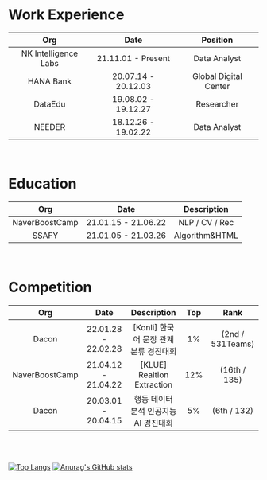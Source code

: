 # Work Experience
|Org|Date|Position|
|:---:|:---:|:---:|
|NK Intelligence Labs|21.11.01 - Present|Data Analyst|
|HANA Bank|20.07.14 - 20.12.03|Global Digital Center|
|DataEdu|19.08.02 - 19.12.27|Researcher|
|NEEDER|18.12.26 - 19.02.22|Data Analyst|

<br>

# Education
|Org|Date|Description|
|:---:|:---:|:---:|
|NaverBoostCamp|21.01.15 - 21.06.22|NLP / CV / Rec|
|SSAFY|21.01.05 - 21.03.26|Algorithm&HTML|

<br>

# Competition
|Org|Date|Description|Top|Rank|
|:---:|:---:|:---:|:---:|:---:|
|Dacon|22.01.28 - 22.02.28|[Konli] 한국어 문장 관계 분류 경진대회|1%|(2nd / 531Teams)|
|NaverBoostCamp|21.04.12 - 21.04.22|[KLUE] Realtion Extraction|12%|(16th / 135)|
|Dacon|20.03.01 - 20.04.15|행동 데이터 분석 인공지능 AI 경진대회|5%|(6th / 132)|

<br>
<br>


[![Top Langs](https://github-readme-stats.vercel.app/api/top-langs/?username=MoonJaeHoon)](https://github.com/anuraghazra/github-readme-stats)
[![Anurag's GitHub stats](https://github-readme-stats.vercel.app/api?username=MoonJaeHoon&theme=blue-green&show_icons=true)](https://github.com/anuraghazra/github-readme-stats)
